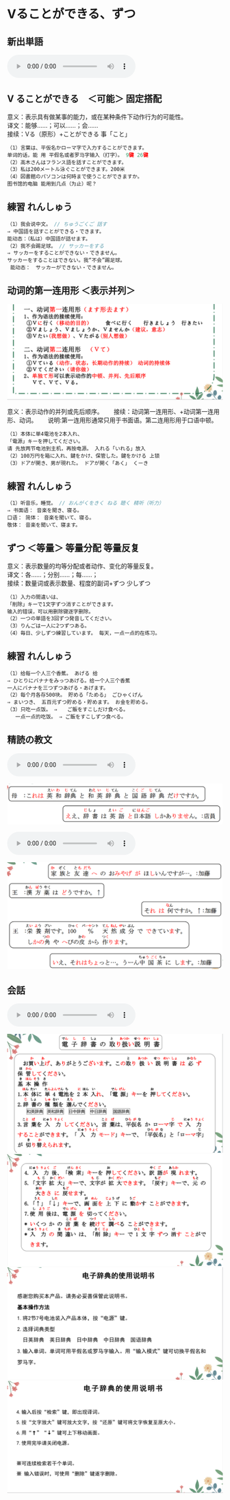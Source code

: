 # Vることができる、ずつ

## 新出単語
<vue-plyr>
  <audio controls crossorigin playsinline autoplay loop>
    <source src="../audio/9-3-たんご.mp3" type="audio/mp3" />
  </audio>
 </vue-plyr>

## V ることができる　＜可能＞ 固定搭配

意义：表示具有做某事的能力，或在某种条件下动作行为的可能性。  
译文：能够……；可以……；会……  
接续：Vる（原形）+ことができる 事「こと」  
```ts
（1）言葉は、平仮名かローマ字で入力することができます。
单词的话，能 用 平假名或者罗马字输入（打字）。 9键 26键
（2）高木さんはフランス語を話すことができます。
（3）私は200メートル泳ぐことができます。200米
（4）図書館のパソコンは何時まで使うことができますか。
图书馆的电脑 能用到几点（为止）呢？


```

## 練習 れんしゅう

```ts
（1）我会说中文。 // ちゅうごくご 話す
⇒ 中国語を話すことができる・できます。
能动态：（私は）中国語が話せます。
（2）我不会踢足球。 // サッカーをする
⇒ サッカーをすることができない・できません。
サッカーをすることはできない。我“不会”踢足球。
 能动态：　サッカーができない・できません。

```
## 动词的第一连用形 ＜表示并列＞

![avatar](../images/ます.png)

意义：表示动作的并列或先后顺序。　　
接续：动词第一连用形、+动词第一连用形、动词。　　
说明:第一连用形通常只用于书面语。第二连用形用于口语中顿。　　
```ts
（1）本体に単4電池を2本入れ、
「電源」キーを押してください。
请 先放两节电池到主机，再按电源。 入れる「いれる」放入
（2）100万円を箱に入れ、鍵をかけ、保管した。鍵をかける 上锁
（3）ドアが開き、男が現れた。 ドアが開く「あく」 くーき
```
## 練習 れんしゅう

```ts
（1）听音乐，睡觉。 // おんがくをきく ねる 聴く 精听（听力）
⇒ 书面语： 音楽を聞き、寝る。
口语： 简体： 音楽を聞いて、寝る。
敬体： 音楽を聞いて、寝ます。

```
## ずつ ＜等量＞ 等量分配   等量反复

意义：表示数量的均等分配或者动作、变化的等量反复。  
译文：各……；分别……；每……；  
接续：数量词或表示数量、程度的副词+ずつ 少しずつ  
```ts
（1）入力の間違いは、
「削除」キーで1文字ずつ消すことができます。
输入的错误，可以用删除键逐字删除。
（2）一つの単語を3回ずつ発音してください。
（3）りんごは一人に2つずつある。
（4）毎日、少しずつ練習しています。 每天，一点一点的在练习。

```

## 練習 れんしゅう
```ts
（1）给每一个人三个香蕉。 あげる 给
⇒ ひとりにバナナをみっつあげる。给一个人三个香蕉
一人にバナナを三つずつあげる・あげます。
（2）每个月各存500块。 貯める「ためる」 ごひゃくげん
⇒ まいつき、 五百元ずつ貯める・貯めます。 お金を貯める。
（3）只吃一点饭。 ⇒　　ご飯をすこしだけ食べる。　
　 一点一点的吃饭。 ⇒ ご飯をすこしずつ食べる。
```

## 精読の教文

<vue-plyr>
  <audio controls crossorigin playsinline autoplay loop>
    <source src="../audio/9-3-1.mp3" type="audio/mp3" />
  </audio>
 </vue-plyr>

![avatar](../images/9-3-1.png)

<vue-plyr>
  <audio controls crossorigin playsinline autoplay loop>
    <source src="../audio/9-1-4.mp3" type="audio/mp3" />
  </audio>
 </vue-plyr>

![avatar](../images/9-1-4.png)

## 会話
<vue-plyr>
  <audio controls crossorigin playsinline autoplay loop>
    <source src="../audio/9-3-かいわ.mp3" type="audio/mp3" />
  </audio>
 </vue-plyr>

![avatar](../images/9-3-かいわ-1.png)
![avatar](../images/9-3-かいわ-2.png)
![avatar](../images/9-3-かいわ-3.png)
![avatar](../images/9-3-かいわ-4.png)